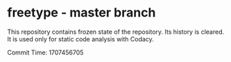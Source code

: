 # freetype - master branch

This repository contains frozen state of the repository.
Its history is cleared. It is used only for static code
analysis with Codacy.

Commit Time: 1707456705